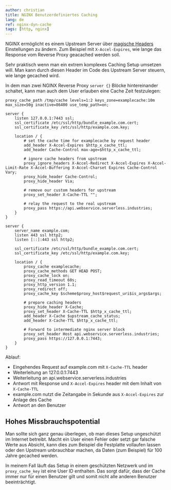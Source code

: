 ```yaml
---
author: christian
title: NGINX Benutzerdefiniertes Caching
lang: de
ref: nginx-dyn-cache
tags: [http, nginx]
---
```


NGINX ermöglicht es einem Upstream Server über [magische Headers][magic-headers]
Einstellungen zu ändern. Zum Beispiel mit `X-Accel-Expires`, wie lange das Response
vom Reverse Proxy geacached werden soll.

Sehr praktisch wenn man ein extrem komplexes Caching Setup umsetzen will.
Man kann durch diesen Header im Code des Upstream Server steuern, wie lange gecached wird.

[magic-headers]: https://www.nginx.com/resources/wiki/start/topics/examples/x-accel/

In dem man zwei NGINX Reverse Proxy `server {}` Blöcke hintereinander schaltet, kann man
auch dem User erlauben eine Cache Zeit festzulegen:

```
proxy_cache_path /tmp/cache levels=1:2 keys_zone=examplecache:10m max_size=50g inactive=86400 use_temp_path=on;

server {
    listen 127.0.0.1:7443 ssl;
    ssl_certificate /etc/ssl/http/bundle_example.com.cert;
    ssl_certificate_key /etc/ssl/http/example.com.key;

    location / {
        # set the cache time for examplecache by request header
        add_header X-Accel-Expires $http_x_cache_ttl;
        add_header Cache-Control max-age=$http_x_cache_ttl;

        # ignore cache headers from upstream
        proxy_ignore_headers X-Accel-Redirect X-Accel-Expires X-Accel-Limit-Rate X-Accel-Buffering X-Accel-Charset Expires Cache-Control Vary;
        proxy_hide_header Cache-Control;
        proxy_hide_header Via;

        # remove our custom headers for upstream
        proxy_set_header X-Cache-TTL "";

        # relay the request to the real upstream
        proxy_pass https://api.webservice.serverless.industries;
    }
}

server {
    server_name example.com;
    listen 443 ssl http2;
    listen [::]:443 ssl http2;

    ssl_certificate /etc/ssl/http/bundle_example.com.cert;
    ssl_certificate_key /etc/ssl/http/example.com.key;

    location / {
        proxy_cache examplecache;
        proxy_cache_methods GET HEAD POST;
        proxy_cache_lock on;
        proxy_read_timeout 60s;
        proxy_http_version 1.1;
        proxy_redirect off;
        proxy_cache_key $scheme$proxy_host$request_uri$is_args$args;

        # prepare caching headers
        proxy_hide_header X-Cache;
        proxy_set_header X-Cache-TTL $http_x_cache_ttl;
        add_header X-Cache $upstream_cache_status;
        add_header X-Cache-TTL $http_x_cache_ttl;

        # Forward to intermediate nginx server block
        proxy_set_header Host api.webservice.serverless.industries;
        proxy_pass https://127.0.0.1:7443;
    }
}
```

Ablauf:

- Eingehendes Request auf example.com mit `X-Cache-TTL` header
- Weiterleitung an 127.0.0.1:7443
- Weiterleitung an api.webservice.serverless.industries
- Antwort mit Response und `X-Accel-Expires` header mit dem Inhalt von `X-Cache-TTL`
- example.com nutzt die Zeitangabe in Sekunde aus `X-Accel-Expires` zur Anlage des Cache
- Antwort an den Benutzer

## Hohes Missbrauchspotential

Man sollte sich ganz genau überlegen, ob man dieses Setup ungeschützt
im Internet betreibt. Macht ein User einen Fehler oder setzt gar falsche Werte aus Absicht,
kann dies zum Beispiel die Festplatte vollaufen lassen oder den Upstream unbrauchbar machen,
da Daten (zum Beispiel) für 100 Jahre gecached werden.

In meinem Fall läuft das Setup in einem geschützten Netzwerk und
im `proxy_cache_key` ist eine User ID enthalten. Das sorgt dafür, dass der
Cache immer nur für einen Benutzer gilt und somit nicht alle anderen Benutzer
beeinträchtigt.
